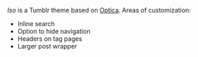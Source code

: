 *Iso* is a Tumblr theme based on [Optica](https://www.tumblr.com/theme/37310). Areas of customization:

- Inline search
- Option to hide navigation
- Headers on tag pages
- Larger post wrapper